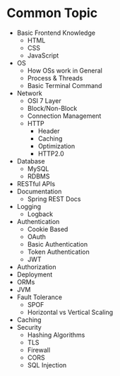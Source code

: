 # Common Topic
- Basic Frontend Knowledge
    - HTML
    - CSS
    - JavaScript
- OS
    - How OSs work in General
    - Process & Threads
    - Basic Terminal Command
- Network
    - OSI 7 Layer
    - Block/Non-Block
    - Connection Management
    - HTTP
        - Header
        - Caching
        - Optimization
        - HTTP2.0
- Database
    - MySQL
    - RDBMS
- RESTful APIs
- Documentation
    - Spring REST Docs
- Logging
    - Logback
- Authentication
    - Cookie Based
    - OAuth
    - Basic Authentication
    - Token Authentication
    - JWT
- Authorization
- Deployment
- ORMs
- JVM
- Fault Tolerance
    - SPOF
    - Horizontal vs Vertical Scaling
- Caching
- Security
    - Hashing Algorithms
    - TLS
    - Firewall
    - CORS
    - SQL Injection